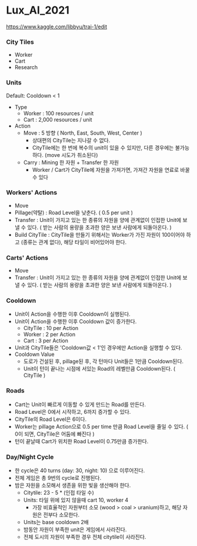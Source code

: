 # Lux_AI_2021
https://www.kaggle.com/libbyu/trai-1/edit



### City Tiles

* Worker
* Cart
* Research

### Units

Default: Cooldown < 1

* Type
  * Worker : 100 resources / unit
  * Cart : 2,000 resources / unit
* Action
  * Move : 5 방향 ( North, East, South, West, Center )
    * 상대편의 CityTile는 지나갈 수 없다.
    * CityTile에는 한 번에 복수의 unit이 있을 수 있지만, 다른 경우에는 불가능하다. (move 시도가 취소된다)
  * Carry : Mining 한 자원 + Transfer 한 자원
    * Worker / Cart가 CityTile에 자원을 가져가면, 가져간 자원을 연료로 바꿀 수 있다

### Workers' Actions

* Move
* Pillage(약탈) : Road Level을 낮춘다. ( 0.5 per unit )
* Transfer : Unit이 가지고 있는 한 종류의 자원을 양에 관계없이 인접한 Unit에 보낼 수 있다. ( 받는 사람의 용량을 초과한 양은 보낸 사람에게 되돌아온다. )
* Build CityTile : CityTile을 만들기 위해서는 Worker가 가진 자원이 100이어야 하고 (종류는 관계 없다), 해당 타일이 비어있어야 한다.

### Carts' Actions

* Move
* Transfer : Unit이 가지고 있는 한 종류의 자원을 양에 관계없이 인접한 Unit에 보낼 수 있다. ( 받는 사람의 용량을 초과한 양은 보낸 사람에게 되돌아온다. )

### Cooldown

* Unit이 Action을 수행한 이후 Cooldown이 실행된다.
* Unit이 Action을 수행한 이후 Cooldown 값이 증가한다.
  * CityTile : 10 per Action
  * Worker : 2 per Action
  * Cart : 3 per Action
* Unit과 CityTile들은 'Cooldown값 < 1'인 경우에만 Action을 실행할 수 있다.
* Cooldown Value
  * 도로가 건설된 후, pillage된 후, 각 턴마다 Unit들은 1만큼 Cooldown된다.
  * Unit이 턴이 끝나는 시점에 서있는 Road의 레벨만큼 Cooldown된다. ( CityTile )

### Roads

* Cart는 Unit이 빠르게 이동할 수 있게 만드는 Road를 만든다.
* Road Level은 0에서 시작하고, 6까지 증가할 수 있다.
* CityTile의 Road Level은 6이다.
* Worker는 pillage Action으로 0.5 per time 만큼 Road Level을 줄일 수 있다. ( 0이 되면, CityTile은 어둠에 빠진다 )
* 턴이 끝날때 Cart가 위치한 Road Level이 0.75만큼 증가한다.

### Day/Night Cycle

* 한 cycle은 40 turns (day: 30, night: 10) 으로 이루어진다. 
* 전체 게임은 총 9번의 cycle로 진행된다.
* 밤은 자원을 소모해서 생존을 위한 빛을 생산해야 한다. 
  * Citytile: 23 - 5 * (인접 타일 수) 
  * Units: 타일 위에 있지 않을때 cart 10, worker 4 
    * 가장 비효율적인 자원부터 소모 (wood > coal > uranium)하고, 해당 자원은 전부다 소모한다. 
  * Units는 base cooldown 2배 
  * 밤동안 자원이 부족한 unit은 게임에서 사라진다. 
  * 전체 도시의 자원이 부족한 경우 전체 citytile이 사라진다. 
